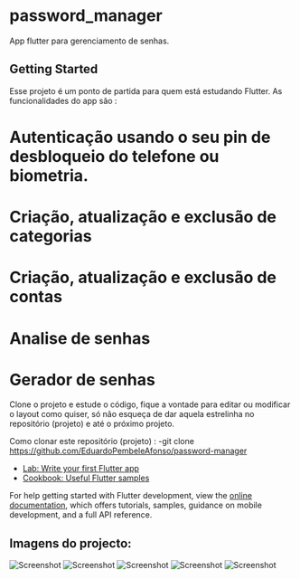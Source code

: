 # password_manager

App flutter para gerenciamento de senhas.

## Getting Started

Esse projeto é um ponto de partida para quem está estudando Flutter.
As funcionalidades do app são : 
  # Autenticação usando o seu pin de desbloqueio do telefone ou biometria.
  # Criação, atualização e exclusão de categorias 
  # Criação, atualização e exclusão de contas
  # Analise de senhas 
  # Gerador de senhas

Clone o projeto e estude o código, fique a vontade para editar ou modificar o layout como quiser, só não esqueça de dar aquela estrelinha no repositório (projeto) e até o próximo projeto.

Como clonar este repositório (projeto) :
  -git clone https://github.com/EduardoPembeleAfonso/password-manager

- [Lab: Write your first Flutter app](https://docs.flutter.dev/get-started/codelab)
- [Cookbook: Useful Flutter samples](https://docs.flutter.dev/cookbook)

For help getting started with Flutter development, view the
[online documentation](https://docs.flutter.dev/), which offers tutorials,
samples, guidance on mobile development, and a full API reference.

## Imagens do projecto: 
![Screenshot](telasImg.png)
![Screenshot](telasImg2.png)
![Screenshot](telasImg3.png)
![Screenshot](telasImg4.png)
![Screenshot](telasImg5.png)
<!-- ![alt text](http://url/to/img.png) -->

